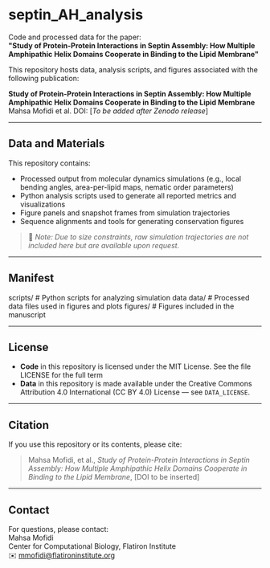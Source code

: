 # septin_AH_analysis

Code and processed data for the paper:  
**"Study of Protein-Protein Interactions in Septin Assembly: How Multiple Amphipathic Helix Domains Cooperate in Binding to the Lipid Membrane"**

This repository hosts data, analysis scripts, and figures associated with the following publication:

**Study of Protein-Protein Interactions in Septin Assembly: How Multiple Amphipathic Helix Domains Cooperate in Binding to the Lipid Membrane**  
Mahsa Mofidi et al.
DOI: [*To be added after Zenodo release*]

---

## Data and Materials

This repository contains:
- Processed output from molecular dynamics simulations (e.g., local bending angles, area-per-lipid maps, nematic order parameters)
- Python analysis scripts used to generate all reported metrics and visualizations
- Figure panels and snapshot frames from simulation trajectories
- Sequence alignments and tools for generating conservation figures

> 🔗 *Note: Due to size constraints, raw simulation trajectories are not included here but are available upon request.*

---

## Manifest

scripts/ # Python scripts for analyzing simulation data
data/ # Processed data files used in figures and plots
figures/ # Figures included in the manuscript

---

## License

- **Code** in this repository is licensed under the MIT License. See the file LICENSE for the full term
- **Data** in this repository is made available under the Creative Commons Attribution 4.0 International (CC BY 4.0) License — see `DATA_LICENSE`.

---

## Citation

If you use this repository or its contents, please cite:

> Mahsa Mofidi, et al., *Study of Protein-Protein Interactions in Septin Assembly: How Multiple Amphipathic Helix Domains Cooperate in Binding to the Lipid Membrane*, [DOI to be inserted]

---

## Contact

For questions, please contact:  
Mahsa Mofidi  
Center for Computational Biology, Flatiron Institute  
✉️ mmofidi@flatironinstitute.org


